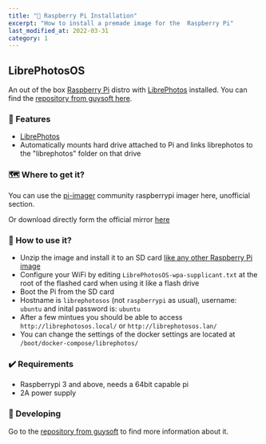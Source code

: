 ```yaml
---
title: "🍓 Raspberry Pi Installation"
excerpt: "How to install a premade image for the  Raspberry Pi"
last_modified_at: 2022-03-31
category: 1
---
```


## LibrePhotosOS

An out of the box [Raspberry Pi](http://www.raspberrypi.org/) distro with [LibrePhotos](https://github.com/LibrePhotos) installed. You can find the [repository from guysoft here](https://github.com/guysoft/LibrePhotosOS).

### 🌟 Features

- [LibrePhotos](https://github.com/LibrePhotos)
- Automatically mounts hard drive attached to Pi and links librephotos to the "librephotos" folder on that drive

### 🗺️ Where to get it?

You can use the [pi-imager](https://github.com/guysoft/pi-imager/releases) community raspberrypi imager here, unofficial section.

Or download directly form the official mirror [here](http://unofficialpi.org/Distros/LibrePhotosOS)

### 🚀 How to use it?

- Unzip the image and install it to an SD card [like any other Raspberry Pi image](https://www.raspberrypi.org/documentation/installation/installing-images/README.md)
- Configure your WiFi by editing `LibrePhotosOS-wpa-supplicant.txt` at the root of the flashed card when using it like a flash drive
- Boot the Pi from the SD card
- Hostname is `librephotosos` (not `raspberrypi` as usual), username: `ubuntu` and inital password is: `ubuntu`
- After a few mintues you should be able to access `http://librephotosos.local/` or `http://librephotosos.lan/`
- You can change the settings of the docker settings are located at `/boot/docker-compose/librephotos/`

### ✔️ Requirements

- Raspberrypi 3 and above, needs a 64bit capable pi
- 2A power supply

### 🔨 Developing

Go to the [repository from guysoft](https://github.com/guysoft/LibrePhotosOS) to find more information about it.
